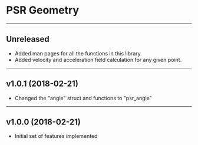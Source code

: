 # PSR Geometry

----
## Unreleased

* Added man pages for all the functions in this library.
* Added velocity and acceleration field calculation for any given point.

----
## v1.0.1 (2018-02-21)

* Changed the "angle" struct and functions to "psr\_angle"

----
## v1.0.0 (2018-02-21)

* Initial set of features implemented

